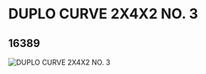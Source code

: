 # DUPLO CURVE 2X4X2 NO. 3
## 16389
![DUPLO CURVE 2X4X2 NO. 3](https://lc-www-live-s.legocdn.com/media/bricks/5/2/6058983.jpg)
